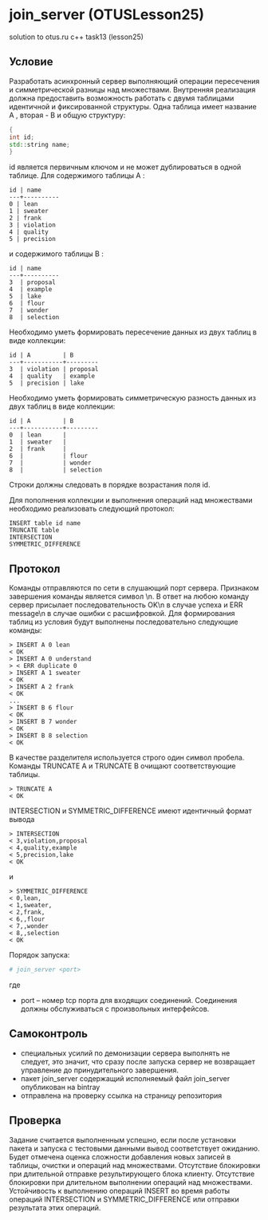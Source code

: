# join_server (OTUSLesson25)
solution to otus.ru c++ task13 (lesson25)

## Условие

Разработать асинхронный сервер выполняющий операции пересечения и симметрической разницы над множествами.
Внутренняя реализация должна предоставить возможность работать с двумя таблицами идентичной и фиксированной структуры. Одна таблица имеет название A , вторая - B и общую структуру:
```c++
{
int id;
std::string name;
}
```
id является первичным ключом и не может дублироваться в одной таблице.
Для содержимого таблицы A :
```
id | name
---+----------
0 | lean
1 | sweater
2 | frank
3 | violation
4 | quality
5 | precision
```
и содержимого таблицы B :
```
id | name
---+----------
3  | proposal
4  | example
5  | lake
6  | flour
7  | wonder
8  | selection
```
Необходимо уметь формировать пересечение данных из двух таблиц в виде коллекции:
```
id | A         | B
---+-----------+---------
3  | violation | proposal
4  | quality   | example
5  | precision | lake
```
Необходимо уметь формировать симметрическую разность данных из двух таблиц в виде коллекции:
```
id | A         | B
---+-----------+---------
0  | lean      |
1  | sweater   |
2  | frank     |
6  |           | flour
7  |           | wonder
8  |           | selection
```
Строки должны следовать в порядке возрастания поля id.

Для пополнения коллекции и выполнения операций над множествами необходимо реализовать следующий
протокол:
```
INSERT table id name
TRUNCATE table
INTERSECTION
SYMMETRIC_DIFFERENCE
```

## Протокол

Команды отправляются по сети в слушающий порт сервера. Признаком завершения команды является символ \n. В ответ на любою команду сервер присылает последовательность OK\n в случае успеха и ERR message\n в случае ошибки с расшифровкой.
Для формирования таблиц из условия будут выполнены последовательно следующие команды:

```
> INSERT A 0 lean
< OK
> INSERT A 0 understand
> < ERR duplicate 0
> INSERT A 1 sweater
< OK
> INSERT A 2 frank
< OK
...
> INSERT B 6 flour
< OK
> INSERT B 7 wonder
< OK
> INSERT B 8 selection
< OK
```
В качестве разделителя используется строго один символ пробела.
Команды TRUNCATE A и TRUNCATE B очищают соответствующие таблицы.
```
> TRUNCATE A
< OK
```
INTERSECTION и SYMMETRIC_DIFFERENCE имеют идентичный формат вывода
```
> INTERSECTION
< 3,violation,proposal
< 4,quality,example
< 5,precision,lake
< OK
```
и
```
> SYMMETRIC_DIFFERENCE
< 0,lean,
< 1,sweater,
< 2,frank,
< 6,,flour
< 7,,wonder
< 8,,selection
< OK
```
Порядок запуска:
```bash
# join_server <port>
```
где
- port – номер tcp порта для входящих соединений. Соединения должны обслуживаться с произвольных интерфейсов.

## Самоконтроль

- специальных усилий по демонизации сервера выполнять не следует, это значит, что сразу после запуска
сервер не возвращает управление до принудительного завершения.
- пакет join_server содержащий исполняемый файл join_server опубликован на bintray
- отправлена на проверку ссылка на страницу репозитория

## Проверка

Задание считается выполненным успешно, если после установки пакета и запуска с тестовыми данными вывод соответствует ожиданию.
Будет отмечена оценка сложности добавления новых записей в таблицы, очистки и операций над множествами. Отсутствие блокировки при длительной отправке результирующего блока клиенту. Отсутствие блокировки при длительном выполнении операций над множествами. Устойчивость к выполнению операций INSERT во время работы операций INTERSECTION и SYMMETRIC_DIFFERENCE или отправки результата этих операций.